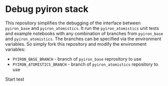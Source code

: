 # Debug pyiron stack 
This repository simplifies the debugging of the interface between `pyiron_base` and `pyiron_atomistics`. It run the `pyiron_atomistics` unit tests and example notebooks with any combination of branches from `pyiron_base` and `pyiron_atomistics`. The branches can be specified via the environment variables. So simply fork this repository and modify the environment variables:

* `PYIRON_BASE_BRANCH` - branch of `pyiron_base` reprository to use
* `PYIRON_ATOMISTICS_BRANCH` - branch of `pyiron_atomistics` repository to use

Start test

